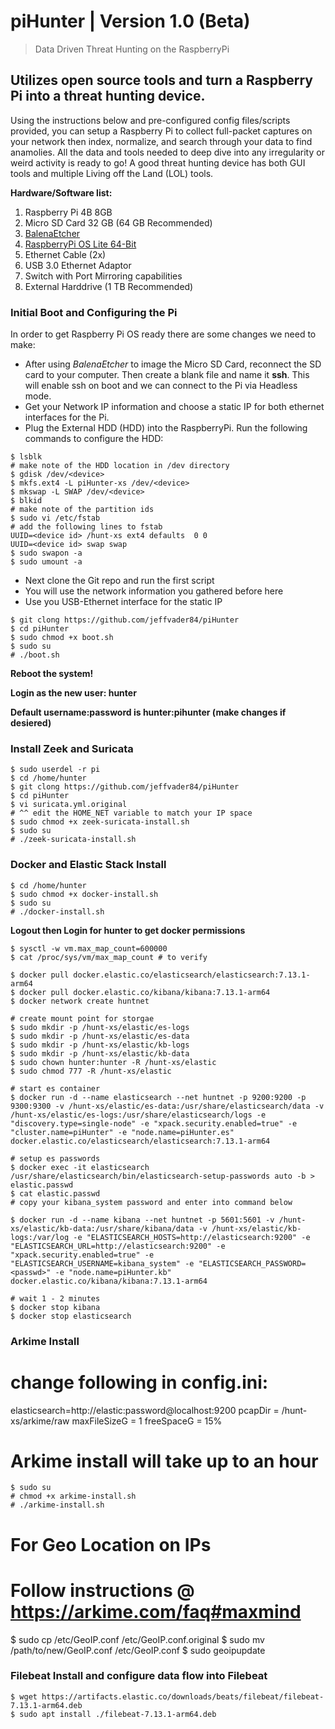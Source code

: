 # piHunter | Version 1.0 (Beta)
> Data Driven Threat Hunting on the RaspberryPi

## Utilizes open source tools and turn a Raspberry Pi into a threat hunting device.

Using the instructions below and pre-configured config files/scripts provided, you can setup a Raspberry Pi to collect full-packet captures on your network then index, normalize, and search through your data to find anamolies.  All the data and tools needed to deep dive into any irregularity or weird activity is ready to go!  A good threat hunting device has both GUI tools and multiple Living off the Land (LOL) tools.

**Hardware/Software list:**
1. Raspberry Pi 4B 8GB
2. Micro SD Card 32 GB (64 GB Recommended)
3. [BalenaEtcher](https://www.balena.io/etcher/)
4. [RaspberryPi OS Lite 64-Bit](https://downloads.raspberrypi.org/raspios_lite_arm64/images/)
5. Ethernet Cable (2x)
6. USB 3.0 Ethernet Adaptor
7. Switch with Port Mirroring capabilities
8. External Harddrive (1 TB Recommended) 


### Initial Boot and Configuring the Pi

In order to get Raspberry Pi OS ready there are some changes we need to make:  
* After using *BalenaEtcher* to image the Micro SD Card, reconnect the SD card to your computer. Then create a blank file and name it **ssh**.  This will enable ssh on boot and we can connect to the Pi via Headless mode.
* Get your Network IP information and choose a static IP for both ethernet interfaces for the Pi.
* Plug the External HDD (HDD) into the RaspberryPi.  Run the following commands to configure the HDD:
```
$ lsblk
# make note of the HDD location in /dev directory
$ gdisk /dev/<device>
$ mkfs.ext4 -L piHunter-xs /dev/<device>
$ mkswap -L SWAP /dev/<device>
$ blkid
# make note of the partition ids
$ sudo vi /etc/fstab
# add the following lines to fstab
UUID=<device id> /hunt-xs ext4 defaults  0 0
UUID=<device id> swap swap
$ sudo swapon -a
$ sudo umount -a
```
* Next clone the Git repo and run the first script
* You will use the network information you gathered before here
* Use you USB-Ethernet interface for the static IP
```
$ git clong https://github.com/jeffvader84/piHunter
$ cd piHunter
$ sudo chmod +x boot.sh
$ sudo su
# ./boot.sh
```
**Reboot the system!**

**Login as the new user: hunter**

**Default username:password is hunter:pihunter (make changes if desiered)**

### Install Zeek and Suricata
```
$ sudo userdel -r pi
$ cd /home/hunter
$ git clong https://github.com/jeffvader84/piHunter
$ cd piHunter
$ vi suricata.yml.original
# ^^ edit the HOME_NET variable to match your IP space
$ sudo chmod +x zeek-suricata-install.sh
$ sudo su
# ./zeek-suricata-install.sh
```

### Docker and Elastic Stack Install
```
$ cd /home/hunter
$ sudo chmod +x docker-install.sh
$ sudo su
# ./docker-install.sh
```
**Logout then Login for hunter to get docker permissions**
```
$ sysctl -w vm.max_map_count=600000
$ cat /proc/sys/vm/max_map_count # to verify

$ docker pull docker.elastic.co/elasticsearch/elasticsearch:7.13.1-arm64
$ docker pull docker.elastic.co/kibana/kibana:7.13.1-arm64
$ docker network create huntnet

# create mount point for storgae
$ sudo mkdir -p /hunt-xs/elastic/es-logs
$ sudo mkdir -p /hunt-xs/elastic/es-data
$ sudo mkdir -p /hunt-xs/elastic/kb-logs
$ sudo mkdir -p /hunt-xs/elastic/kb-data
$ sudo chown hunter:hunter -R /hunt-xs/elastic
$ sudo chmod 777 -R /hunt-xs/elastic

# start es container
$ docker run -d --name elasticsearch --net huntnet -p 9200:9200 -p 9300:9300 -v /hunt-xs/elastic/es-data:/usr/share/elasticsearch/data -v /hunt-xs/elastic/es-logs:/usr/share/elasticsearch/logs -e "discovery.type=single-node" -e "xpack.security.enabled=true" -e "cluster.name=piHunter" -e "node.name=piHunter.es" docker.elastic.co/elasticsearch/elasticsearch:7.13.1-arm64

# setup es passwords
$ docker exec -it elasticsearch /usr/share/elasticsearch/bin/elasticsearch-setup-passwords auto -b > elastic.passwd
$ cat elastic.passwd
# copy your kibana_system password and enter into command below

$ docker run -d --name kibana --net huntnet -p 5601:5601 -v /hunt-xs/elastic/kb-data:/usr/share/kibana/data -v /hunt-xs/elastic/kb-logs:/var/log -e "ELASTICSEARCH_HOSTS=http://elasticsearch:9200" -e "ELASTICSEARCH_URL=http://elasticsearch:9200" -e "xpack.security.enabled=true" -e "ELASTICSEARCH_USERNAME=kibana_system" -e "ELASTICSEARCH_PASSWORD=<passwd>" -e "node.name=piHunter.kb" docker.elastic.co/kibana/kibana:7.13.1-arm64

# wait 1 - 2 minutes
$ docker stop kibana
$ docker stop elasticsearch

```

### Arkime Install

# change following in config.ini:
elasticsearch=http://elastic:password@localhost:9200
pcapDir = /hunt-xs/arkime/raw
maxFileSizeG = 1
freeSpaceG = 15%

# Arkime install will take up to an hour
```
$ sudo su
# chmod +x arkime-install.sh
# ./arkime-install.sh
```

# For Geo Location on IPs
# Follow instructions @ https://arkime.com/faq#maxmind
$ sudo cp /etc/GeoIP.conf /etc/GeoIP.conf.original
$ sudo mv /path/to/new/GeoIP.conf /etc/GeoIP.conf
$ sudo geoipupdate

### Filebeat Install and configure data flow into Filebeat

```
$ wget https://artifacts.elastic.co/downloads/beats/filebeat/filebeat-7.13.1-arm64.deb
$ sudo apt install ./filebeat-7.13.1-arm64.deb
```

